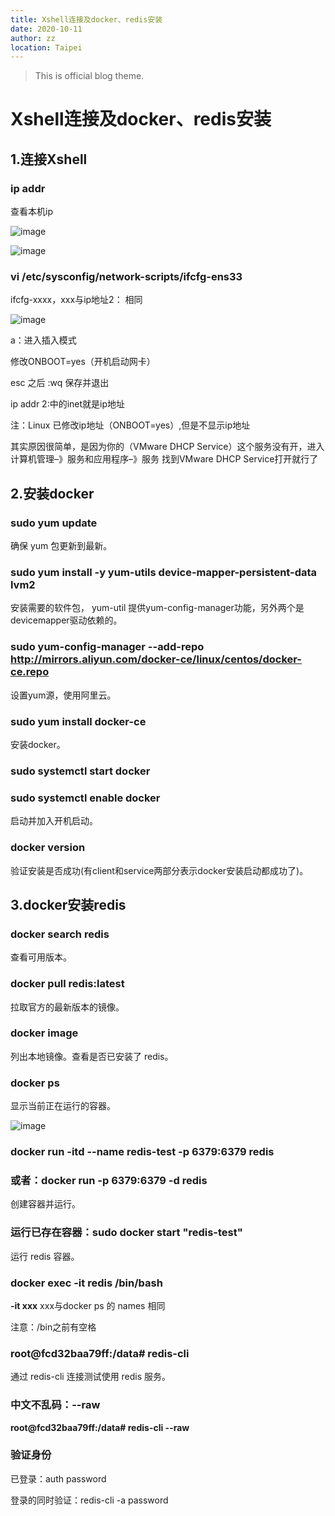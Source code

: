 ```yaml
---
title: Xshell连接及docker、redis安装
date: 2020-10-11
author: zz
location: Taipei  
---
```


> This is official blog theme.

# Xshell连接及docker、redis安装



## 1.连接Xshell

### ip addr

查看本机ip

![image](https://zkept-1302605083.cos.ap-nanjing.myqcloud.com/ip.png )

![image](https://zkept-1302605083.cos.ap-nanjing.myqcloud.com/Inkedip_LI.jpg)

### vi /etc/sysconfig/network-scripts/ifcfg-ens33   

ifcfg-xxxx，xxx与ip地址2： 相同

![image](https://zkept-1302605083.cos.ap-nanjing.myqcloud.com/vi.png)

a：进入插入模式

修改ONBOOT=yes（开机启动网卡）

esc 之后 :wq 保存并退出

ip addr 2:中的inet就是ip地址

注：Linux 已修改ip地址（ONBOOT=yes）,但是不显示ip地址

其实原因很简单，是因为你的（VMware DHCP Service）这个服务没有开，进入计算机管理–》服务和应用程序–》服务 找到VMware DHCP Service打开就行了





## 2.安装docker

### sudo yum update

确保 yum 包更新到最新。



### sudo yum install -y yum-utils device-mapper-persistent-data lvm2

安装需要的软件包， yum-util 提供yum-config-manager功能，另外两个是devicemapper驱动依赖的。



### sudo yum-config-manager --add-repo http://mirrors.aliyun.com/docker-ce/linux/centos/docker-ce.repo

设置yum源，使用阿里云。



### sudo yum install docker-ce

安装docker。



### sudo systemctl start docker

### sudo systemctl enable docker

启动并加入开机启动。



### docker version

验证安装是否成功(有client和service两部分表示docker安装启动都成功了)。



## 3.docker安装redis



### docker search redis

查看可用版本。



### docker pull redis:latest

拉取官方的最新版本的镜像。



### docker image

 列出本地镜像。查看是否已安装了 redis。



### docker ps

显示当前正在运行的容器。

![image](https://zkept-1302605083.cos.ap-nanjing.myqcloud.com/docker%20ps.png)

### docker run -itd --name redis-test -p 6379:6379 redis

### 或者：docker run -p 6379:6379 -d redis

创建容器并运行。

### 运行已存在容器：sudo docker start "redis-test"

运行 redis 容器。



### docker exec -it redis /bin/bash

**-it xxx**   xxx与docker ps 的 names  相同

注意：/bin之前有空格



### root@fcd32baa79ff:/data# redis-cli

通过 redis-cli 连接测试使用 redis 服务。



### 中文不乱码：--raw

**root@fcd32baa79ff:/data# redis-cli --raw**



### 验证身份

已登录：auth password

登录的同时验证：redis-cli -a password